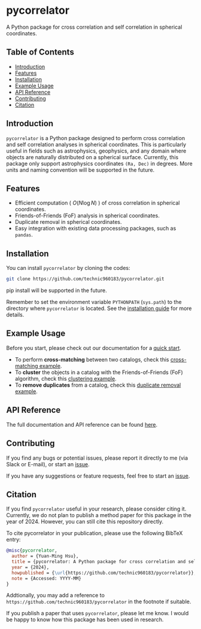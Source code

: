 # pycorrelator
A Python package for cross correlation and self correlation in spherical coordinates.

## Table of Contents
- [Introduction](#introduction)
- [Features](#features)
- [Installation](#installation)
- [Example Usage](#example-usage)
- [API Reference](#api-reference)
- [Contributing](#contributing)
- [Citation](#citation)

## Introduction
`pycorrelator` is a Python package designed to perform cross correlation and self correlation analyses in spherical coordinates. This is particularly useful in fields such as astrophysics, geophysics, and any domain where objects are naturally distributed on a spherical surface.
Currently, this package only support astrophysics coordinates `(Ra, Dec)` in degrees. More units and naming convention will be supported in the future.

## Features
- Efficient computation ( $O(N\log N)$ ) of cross correlation in spherical coordinates.
- Friends-of-Friends (FoF) analysis in spherical coordinates.
- Duplicate removal in spherical coordinates.
- Easy integration with existing data processing packages, such as `pandas`.

## Installation
You can install `pycorrelator` by cloning the codes:
```bash
git clone https://github.com/technic960183/pycorrelator.git
```

pip install will be supported in the future.

Remember to set the environment variable `PYTHONPATH` (`sys.path`) to the directory where `pycorrelator` is located.
See the [installation guide](https://technic960183.github.io/pycorrelator/install.html) for more details.

## Example Usage
Before you start, please check out our documentation for a
[quick start](https://technic960183.github.io/pycorrelator/index.html#quickstart).

- To perform **cross-matching** between two catalogs, check this
  [cross-matching example](https://technic960183.github.io/pycorrelator/tutorial/xmatch.html).
- To **cluster** the objects in a catalog with the Friends-of-Friends (FoF) algorithm, check this
  [clustering example](https://technic960183.github.io/pycorrelator/tutorial/fof.html).
- To **remove duplicates** from a catalog, check this
  [duplicate removal example](https://technic960183.github.io/pycorrelator/tutorial/duplicates_removal.html).

## API Reference
The full documentation and API reference can be found [here](https://technic960183.github.io/pycorrelator/index.html).

## Contributing
If you find any bugs or potential issues, please report it directly to me (via Slack or E-mail), or start an [issue](https://github.com/technic960183/pycorrelator/issues).

If you have any suggestions or feature requests, feel free to start an [issue](https://github.com/technic960183/pycorrelator/issues).

## Citation
If you find `pycorrelator` useful in your research, please consider citing it. Currently, we do not plan to publish a method paper for this package in the year of 2024. However, you can still cite this repository directly.

To cite pycorrelator in your publication, please use the following BibTeX entry:
```bibtex
@misc{pycorrelator,
  author = {Yuan-Ming Hsu},
  title = {pycorrelator: A Python package for cross correlation and self correlation in spherical coordinates.},
  year = {2024},
  howpublished = {\url{https://github.com/technic960183/pycorrelator}},
  note = {Accessed: YYYY-MM}
}
```
Addtionally, you may add a reference to `https://github.com/technic960183/pycorrelator` in the footnote if suitable.

If you publish a paper that uses `pycorrelator`, please let me know. I would be happy to know how this package has been used in research.
